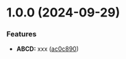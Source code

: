 # 1.0.0 (2024-09-29)


### Features

* **ABCD:** xxx ([ac0c890](https://git.1-h.cc/examples/semantic-release-example/commit/ac0c89057f4850f3bd3261d5da5e7367ab586c34))
